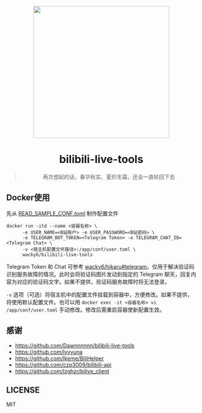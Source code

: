 <p align="center">
    <img width="360" height="350" src="https://raw.githubusercontent.com/wacky6/bilibili-live-tools/master/logo.png"></img>
    <h1 align="center">bilibili-live-tools</h1>
    <blockquote align="center">再次想起的话，春华秋实、夏炽冬霜，还会一直轮回下去</blockquote>
</p>

## Docker使用

先从 [READ_SAMPLE_CONF.toml](./READ_SAMPLE_CONF.toml) 制作配置文件

```shell
docker run -itd --name <容器名称> \
      -e USER_NAME=<B站账户> -e USER_PASSWORD=<B站密码> \
      -e TELEGRAM_BOT_TOKEN=<Telegram Token> -e TELEGRAM_CHAT_ID=<Telegram Chat> \
      -v <宿主机配置文件路径>:/app/conf/user.toml \
      wacky6/bilibili-live-tools
```

Telegram Token 和 Chat 可参考 [wacky6/hikaru#telegram](https://github.com/wacky6/hikaru/blob/a985961b73e95a256df04b8fe969a5d89aef3842/README.md#telegram-%E5%BC%80%E6%92%AD%E9%80%9A%E7%9F%A5)。仅用于解决验证码识别服务故障的情况。此时会将验证码图片发动到指定的 Telegram 聊天，回复内容为对应的验证码文字。如果不提供，验证码服务故障时将无法登录。

`-v` 选项（可选）将宿主机中的配置文件挂载到容器中，方便修改。如果不提供，将使用默认配置文件。也可以用 `docker exec -it <容器名称> vi /app/conf/user.toml` 手动修改。修改后需重启容器使新配置生效。

## 感谢

- https://github.com/Dawnnnnnn/bilibili-live-tools
- https://github.com/lyyyuna
- https://github.com/lkeme/BiliHelper
- https://github.com/czp3009/bilibili-api
- https://github.com/lzghzr/bilive_client


## LICENSE
MIT

